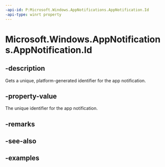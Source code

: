 ```yaml
---
-api-id: P:Microsoft.Windows.AppNotifications.AppNotification.Id
-api-type: winrt property
---
```


# Microsoft.Windows.AppNotifications.AppNotification.Id

<!--
public uint Id { get; }
-->


## -description

Gets a unique, platform-generated identifier for the app notification.

## -property-value

The unique identifier for the app notification.

## -remarks

## -see-also

## -examples


